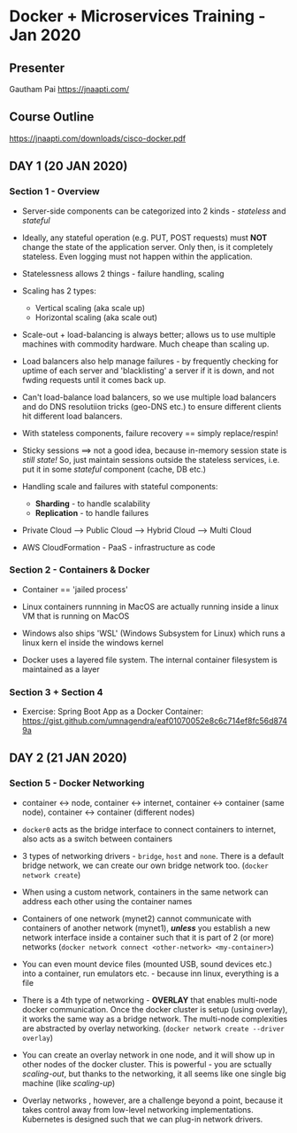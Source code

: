
# Docker + Microservices Training - Jan 2020

## Presenter
Gautham Pai
https://jnaapti.com/

## Course Outline
https://jnaapti.com/downloads/cisco-docker.pdf

## DAY 1 (20 JAN 2020)
### Section 1 - Overview

- Server-side components can be categorized into 2 kinds - _stateless_ and _stateful_

- Ideally, any stateful operation (e.g. PUT, POST requests) must **NOT** change the state of the application server. Only then, is it completely stateless. Even logging must not happen within the application.

- Statelessness allows 2 things - failure handling, scaling

- Scaling has 2 types:
    - Vertical scaling (aka scale up)
    - Horizontal scaling (aka scale out)
    
- Scale-out + load-balancing is always better; allows us to use multiple machines with commodity hardware. Much cheape than scaling up.

- Load balancers also help manage failures - by frequently checking for uptime of each server and 'blacklisting' a server if it is down, and not fwding requests until it comes back up.

- Can't load-balance load balancers, so we use multiple load balancers and do DNS resolutiion tricks (geo-DNS etc.) to ensure different clients hit different load balancers.

- With stateless components, failure recovery == simply replace/respin!

- Sticky sessions ==> not a good idea, because in-memory session state is _still state!_ So, just maintain sessions outside the stateless services, i.e. put it in some _stateful_ component (cache, DB etc.)

- Handling scale and failures with stateful components:
    - **Sharding** - to handle scalability
    - **Replication** - to handle failures
    
- Private Cloud --> Public Cloud --> Hybrid Cloud --> Multi Cloud

- AWS CloudFormation - PaaS - infrastructure as code

### Section 2 - Containers & Docker

- Container == 'jailed process'

- Linux containers runnning in MacOS are actually running inside a linux VM that is running on MacOS

- Windows also ships 'WSL' (Windows Subsystem for Linux) which runs a linux kern el inside the windows kernel

- Docker uses a layered file system. The internal container filesystem is maintained as a layer

### Section 3 + Section 4
- Exercise: Spring Boot App as a Docker Container: https://gist.github.com/umnagendra/eaf01070052e8c6c714ef8fc56d8749a

## DAY 2 (21 JAN 2020)
### Section 5 - Docker Networking

- container <-> node, container <-> internet, container <-> container (same node), container <-> container (different nodes)

- `docker0` acts as the bridge interface to connect containers to internet, also acts as a switch between containers

- 3 types of networking drivers - `bridge`, `host` and `none`. There is a default bridge network, we can create our own bridge network too. (`docker network create`)

- When using a custom network, containers in the same network can address each other using the container names

- Containers of one network (mynet2) cannot communicate with containers of another network (mynet1), _**unless**_ you establish a new network interface inside a container such that it is part of 2 (or more) networks (`docker network connect <other-network> <my-container>`)

- You can even mount device files (mounted USB, sound devices etc.) into a container, run emulators etc. - because inn linux, everything is a file

- There is a 4th type of networking - **OVERLAY** that enables multi-node docker communication. Once the docker cluster is setup (using overlay), it works the same way as a bridge network. The multi-node complexities are abstracted by overlay networking. (`docker network create --driver overlay`)

- You can create an overlay network in one node, and it will show up in other nodes of the docker cluster. This is powerful - you are sctually _scaling-out_, but thanks to the networking, it all seems like one single big machine (like _scaling-up_)

- Overlay networks , however, are a challenge beyond a point, because it takes control away from low-level networking implementations. Kubernetes is designed such that we can plug-in network drivers.
